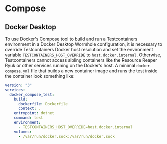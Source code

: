 # Compose

## Docker Desktop

To use Docker's Compose tool to build and run a Testcontainers environment in a Docker Desktop Wormhole configuration,
it is necessary to override Testcontainers Docker host resolution and set the environment variable `TESTCONTAINERS_HOST_OVERRIDE` to `host.docker.internal`.
Otherwise, Testcontainers cannot access sibling containers like the Resource Reaper Ryuk or other services running on the Docker's host.
A minimal `docker-compose.yml` file that builds a new container image and runs the test inside the container look something like:

```Yaml
version: "3"
services:
  docker_compose_test:
    build:
      dockerfile: Dockerfile
      context: .
    entrypoint: dotnet
    command: test
    environment:
      - TESTCONTAINERS_HOST_OVERRIDE=host.docker.internal
    volumes:
      - /var/run/docker.sock:/var/run/docker.sock
```

